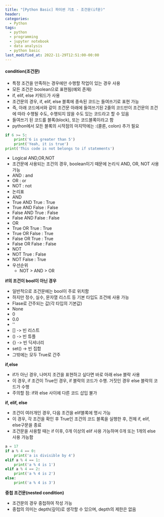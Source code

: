 ```yaml
---
title: "[Python Basic] 파이썬 기초 - 조건문(if문)"
header:
categories:
  - Python
tags:
  - python
  - programming
  - jupyter notebook
  - data analysis
  - python basic
last_modified_at: 2022-11-29T12:51:00-00:00
---
```


#### condition(조건문)
 * 특정 조건을 만족하는 경우에만 수행할 작업이 있는 경우 사용
 * 모든 조건은 boolean으로 표현됨(예외 존재)
 * if, elif, else 키워드가 사용
 * 조건문의 경우, if, elif, else 블록에 종속된 코드는 들여쓰기로 표현 가능
 * 즉, 아래 코드에서와 같이 조건문 아래에 들여쓰기된 2줄의 코드만이 조건문의 조건에 따라 수행될 수도, 수행되지 않을 수도 있는 코드라고 할 수 있음
 * 들여쓰기 된 코드를 블록(block), 또는 코드블록이라고 함
 * python에서 모든 블록의 시작점의 마지막에는 :(콜론, colon) 추가 필요   
    
```python
if 6 >= 5:
    print('6 is greater than 5')
    print('Yeah, it is true')
print('This code is not belongs to if statements')
```
      
   
* Logical AND,OR,NOT
 * 조건문에 사용되는 조건의 경우, boolean이기 때문에 논리식 AND, OR, NOT 사용 가능
 * AND : and
 * OR : or
 * NOT : not
* 논리표
 * AND
  * True AND True : True
  * True AND False : False
  * False AND True : False
  * False AND False : False
 * OR
  * True OR True : True
  * True OR False : True
  * False OR True : True
  * False OR False : False
 * NOT
  * NOT True : False
  * NOT False : True
* 우선순위
  * NOT > AND > OR

   

**if의 조건이 bool이 아닌 경우**
   
* 일반적으로 조건문에는 bool이 주로 위치함
* 하지만 정수, 실수, 문자열 리스트 등 기본 타입도 조건에 사용 가능
* Flase로 간주되는 값(각 타입의 기본값)
 * None
 * 0
 * 0.0
 * ''
 * [] -> 빈 리스트
 * () -> 빈 튜플
 * {} -> 빈 딕셔너리
 * set() -> 빈 집합
* 그밖에는 모두 True로 간주
   
   
**if,else**
* if가 아닌 경우, 나머지 조건을 표현하고 싶다면 바로 아래 else 블락 사용
* 이 경우, if 조건이 True인 경우, if 블락의 코드가 수행. 거짓인 경우 else 블락의 코드가 수행
* 주의할 점: if와 else 사이에 다른 코드 삽입 불가
   

   
**if, elif, else**
* 조건이 여러개인 경우, 다음 조건을 elif블록에 명시 가능
* 이 경우, 각 조건을 확인 후 True인 조건의 코드 블록을 실행한 후, 전체 if, elif, else구문을 종료
* 조건문을 사용할 때는 if 이후, 0개 이상의 elif 사용 가능하며 0개 또는 1개의 else 사용 가능함
   

````python
a = 17
if a % 4 == 0:
    print('a is divisible by 4')
elif a % 4 == 1:
    print('a % 4 is 1')
elif a % 4 == 2:
    print('a % 4 is 2')
else:
    print('a % 4 is 3')
````
   
**중첩 조건문(nested condition)**
* 조건문의 경우 중첩하여 작성 가능
* 중첩의 의미는 depth(깊이)로 생각할 수 있으며, depth의 제한은 없음
   

